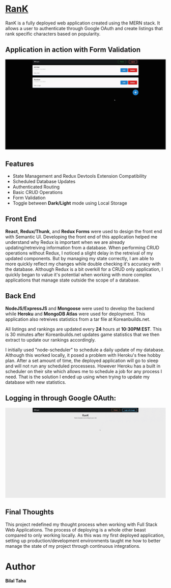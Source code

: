 # [RanK](https://rugged-hot-springs-35104.herokuapp.com/)
RanK is a fully deployed web application created using the MERN stack.
It allows a user to authenticate through Google OAuth and create listings that rank specific characters based on popularity.

## Application in action with Form Validation
<img src="https://github.com/TahaBilalCS/RanK/blob/master/demo/action.gif"/>

## Features
* State Management and Redux Devtools Extension Compatibility
* Scheduled Database Updates
* Authenticated Routing
* Basic CRUD Operations
* Form Validation
* Toggle between **Dark/Light** mode using Local Storage


## Front End
**React**, **Redux/Thunk**, and **Redux Forms**  were used to design the front end with Semantic UI. 
Developing the front end of this application helped me understand why Redux is important when we are already updating/retreiving information from a database.
When performing CRUD operations without Redux, I noticed a slight delay in the retreival of my updated components. But by managing my state correctly, I am able to more quickly
reflect my changes while double checking it's accuracy with the database. Although Redux is a bit overkill for a CRUD only application, I quickly began to value it's
potential when working with more complex applications that manage state outside the scope of a database.

## Back End
**NodeJS/ExpressJS** and **Mongoose** were used to develop the backend while **Heroku** and **MongoDB Atlas** were used for deployment.
This application also retreives statistics from a tar file at Koreanbuilds.net.

All listings and rankings are updated every **24** hours at **10:30PM EST**. This is 30 minutes after Koreanbuilds.net updates game statistics that we then extract to update our rankings accordingly.

I initially used "node-scheduler" to schedule a daily update of my database. Although this worked locally, it posed a problem with Heroku's free hobby plan.
After a set amount of time, the deployed application will go to sleep and will not run any scheduled processess.
However Heroku has a built in scheduler on their site which allows me to schedule a job for any process I need. That is the solution I ended up using when trying to update my database with new statistics.




## Logging in through Google OAuth:
<img src="https://github.com/TahaBilalCS/RanK/blob/master/demo/login.gif"/>


## Final Thoughts
This project redefined my thought process when working with Full Stack Web Applications. The process of deploying is a whole other beast compared to only working locally. As this was my first deployed application, setting up production/development environments taught me how to better manage the state of my project through continuous integrations.

# Author
**Bilal Taha**
